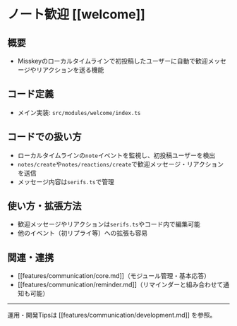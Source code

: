 # ノート歓迎 [[welcome]]

## 概要
- Misskeyのローカルタイムラインで初投稿したユーザーに自動で歓迎メッセージやリアクションを送る機能

## コード定義
- メイン実装: `src/modules/welcome/index.ts`

## コードでの扱い方
- ローカルタイムラインの`note`イベントを監視し、初投稿ユーザーを検出
- `notes/create`や`notes/reactions/create`で歓迎メッセージ・リアクションを送信
- メッセージ内容は`serifs.ts`で管理

## 使い方・拡張方法
- 歓迎メッセージやリアクションは`serifs.ts`やコード内で編集可能
- 他のイベント（初リプライ等）への拡張も容易

## 関連・連携
- [[features/communication/core.md]]（モジュール管理・基本応答）
- [[features/communication/reminder.md]]（リマインダーと組み合わせて通知も可能）

---

運用・開発Tipsは [[features/communication/development.md]] を参照。 